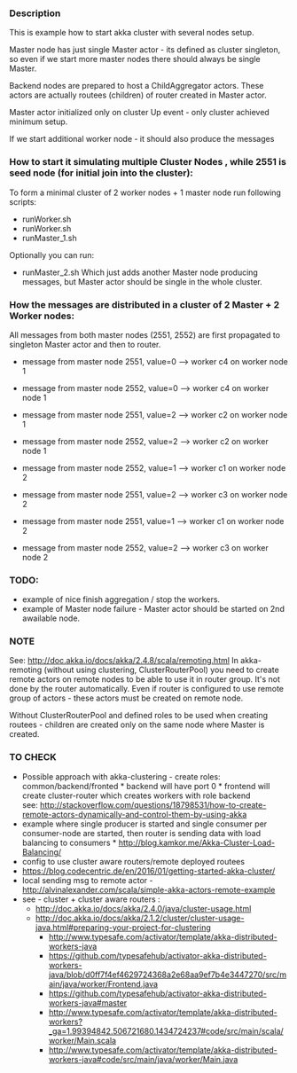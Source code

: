 ### Description
 This is example how to start akka cluster with several nodes setup.
   
 Master node has just single Master actor - its defined as cluster singleton, so even if we start more master nodes 
 there should always be single Master.
   
 Backend nodes are prepared to host a ChildAggregator actors.
 These actors are actually routees (children) of router created in Master actor.
 
 Master actor initialized only on cluster Up event - only cluster achieved minimum setup.
 
 If we start additional worker node - it should also produce the messages
 

### How to start it simulating multiple Cluster Nodes , while 2551 is seed node (for initial join into the cluster):
To form a minimal cluster of 2 worker nodes + 1 master node run following scripts:
 * runWorker.sh
 * runWorker.sh
 * runMaster_1.sh
 
Optionally you can run: 
 * runMaster_2.sh
Which just adds another Master node producing messages, but Master actor should be single in the whole cluster.

### How the messages are distributed in a cluster of 2 Master + 2 Worker nodes:
 All messages from both master nodes (2551, 2552) are first propagated 
 to singleton Master actor and then to router.
  
 * message from master node 2551, value=0 --> worker c4 on worker node 1
 * message from master node 2552, value=0 --> worker c4 on worker node 1
 * message from master node 2551, value=2 --> worker c2 on worker node 1
 * message from master node 2552, value=2 --> worker c2 on worker node 1
 
 * message from master node 2552, value=1 --> worker c1 on worker node 2
 * message from master node 2551, value=2 --> worker c3 on worker node 2
 * message from master node 2551, value=1 --> worker c1 on worker node 2
 * message from master node 2552, value=2 --> worker c3 on worker node 2
 
  
   
### TODO:
 * example of nice finish aggregation / stop the workers.
 * example of Master node failure - Master actor should be started on 2nd awailable node.
 
### NOTE
See: http://doc.akka.io/docs/akka/2.4.8/scala/remoting.html
In akka-remoting (without using clustering, ClusterRouterPool) you need to create remote actors on remote nodes to be able to use it in router group.
It's not done by the router automatically.
Even if router is configured to use remote group of actors - these actors must be created on remote node. 


Without ClusterRouterPool and defined roles to be used when creating routees - children are created only on the same node 
where Master is created.

### TO CHECK

* Possible approach with akka-clustering - create roles: common/backend/fronted
      * backend will have port 0
      * frontend will create cluster-router which creates workers with role backend        
        see: 
        http://stackoverflow.com/questions/18798531/how-to-create-remote-actors-dynamically-and-control-them-by-using-akka
* example where single producer is started and single consumer per consumer-node are started, 
  then router is sending data with load balancing to consumers
      * http://blog.kamkor.me/Akka-Cluster-Load-Balancing/
* config to use cluster aware routers/remote deployed routees    
* https://blog.codecentric.de/en/2016/01/getting-started-akka-cluster/
* local sending msg to remote actor - http://alvinalexander.com/scala/simple-akka-actors-remote-example
* see - cluster + cluster aware routers :
    * http://doc.akka.io/docs/akka/2.4.0/java/cluster-usage.html
    * http://doc.akka.io/docs/akka/2.1.2/cluster/cluster-usage-java.html#preparing-your-project-for-clustering
        * http://www.typesafe.com/activator/template/akka-distributed-workers-java
        * https://github.com/typesafehub/activator-akka-distributed-workers-java/blob/d0ff7f4ef4629724368a2e68aa9ef7b4e3447270/src/main/java/worker/Frontend.java
        * https://github.com/typesafehub/activator-akka-distributed-workers-java#master
        * http://www.typesafe.com/activator/template/akka-distributed-workers?_ga=1.99394842.506721680.1434724237#code/src/main/scala/worker/Main.scala
        * http://www.typesafe.com/activator/template/akka-distributed-workers-java#code/src/main/java/worker/Main.java
